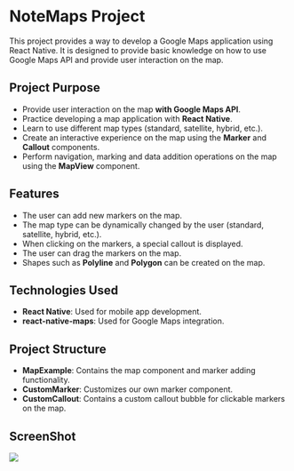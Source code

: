 # NoteMaps Project

This project provides a way to develop a Google Maps application using React Native. It is designed to provide basic knowledge on how to use Google Maps API and provide user interaction on the map.

## Project Purpose

- Provide user interaction on the map **with Google Maps API**.
- Practice developing a map application with **React Native**.
- Learn to use different map types (standard, satellite, hybrid, etc.).
- Create an interactive experience on the map using the **Marker** and **Callout** components.
- Perform navigation, marking and data addition operations on the map using the **MapView** component.

## Features

- The user can add new markers on the map.
- The map type can be dynamically changed by the user (standard, satellite, hybrid, etc.).
- When clicking on the markers, a special callout is displayed.
- The user can drag the markers on the map.
- Shapes such as **Polyline** and **Polygon** can be created on the map.

## Technologies Used

- **React Native**: Used for mobile app development.
- **react-native-maps**: Used for Google Maps integration.

## Project Structure

- **MapExample**: Contains the map component and marker adding functionality.
- **CustomMarker**: Customizes our own marker component.
- **CustomCallout**: Contains a custom callout bubble for clickable markers on the map.

## ScreenShot

![](./mapExample/map.gif)
